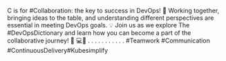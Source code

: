 C is for #Collaboration: the key to success in DevOps! 🤝 Working together, bringing ideas to the table, and understanding different perspectives are essential in meeting DevOps goals. 💡 Join us as we explore The #DevOpsDictionary and learn how you can become a part of the collaborative journey! 🚀 💻👥
.
.
.
.
.
.
.
.
.
.
.
#Teamwork #Communication #ContinuousDelivery#Kubesimplify